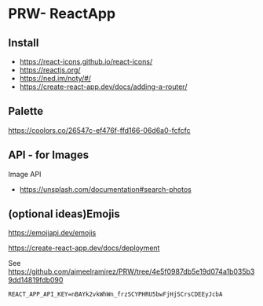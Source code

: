 # PRW- ReactApp

## Install

- https://react-icons.github.io/react-icons/
- https://reactjs.org/
- https://ned.im/noty/#/
- https://create-react-app.dev/docs/adding-a-router/

## Palette

https://coolors.co/26547c-ef476f-ffd166-06d6a0-fcfcfc

## API - for Images

Image API

- https://unsplash.com/documentation#search-photos

## (optional ideas)Emojis

https://emojiapi.dev/emojis

https://create-react-app.dev/docs/deployment

See
https://github.com/aimeelramirez/PRW/tree/4e5f0987db5e19d074a1b035b39dd14819fdb090

<code>REACT_APP_API_KEY=nBAYk2vkWhWn_frzSCYPHRU5bwFjHjSCrsCDEEyJcbA
</code>

